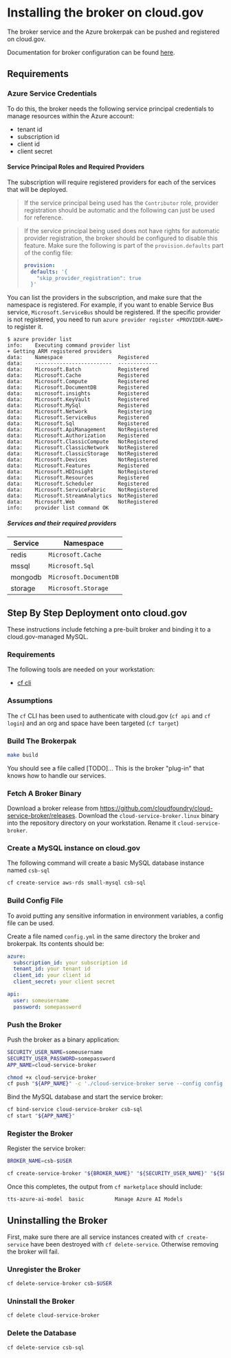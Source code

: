 # Installing the broker on cloud.gov

The broker service and the Azure brokerpak can be pushed and registered on cloud.gov.

Documentation for broker configuration can be found [here](./configuration.md).

## Requirements

### Azure Service Credentials
To do this, the broker needs the following service principal credentials to manage resources within the Azure account:
- tenant id
- subscription id
- client id
- client secret

#### Service Principal Roles and Required Providers
The subscription will require registered providers for each of the services that will be deployed.

> If the service principal being used has the `Contributor` role, provider registration should be automatic and the following can just be used for reference. 

> If the service principal being used does not have rights for automatic provider registration, the broker should be configured to disable this feature.
> Make sure the following is part of the `provision.defaults` part of the config file:
> ```yaml
> provision: 
>   defaults: '{
>     "skip_provider_registration": true
>   }' 

You can list the providers in the subscription, and make sure that the namespace is registered. For example, if you want to enable Service Bus service, `Microsoft.ServiceBus` should be registered. If the specific provider is not registered, you need to run `azure provider register <PROVIDER-NAME>` to register it.

```
$ azure provider list
info:    Executing command provider list
+ Getting ARM registered providers
data:    Namespace                  Registered
data:    -------------------------  -------------
data:    Microsoft.Batch            Registered
data:    Microsoft.Cache            Registered
data:    Microsoft.Compute          Registered
data:    Microsoft.DocumentDB       Registered
data:    microsoft.insights         Registered
data:    Microsoft.KeyVault         Registered
data:    Microsoft.MySql            Registered
data:    Microsoft.Network          Registering
data:    Microsoft.ServiceBus       Registered
data:    Microsoft.Sql              Registered
data:    Microsoft.ApiManagement    NotRegistered
data:    Microsoft.Authorization    Registered
data:    Microsoft.ClassicCompute   NotRegistered
data:    Microsoft.ClassicNetwork   NotRegistered
data:    Microsoft.ClassicStorage   NotRegistered
data:    Microsoft.Devices          NotRegistered
data:    Microsoft.Features         Registered
data:    Microsoft.HDInsight        NotRegistered
data:    Microsoft.Resources        Registered
data:    Microsoft.Scheduler        Registered
data:    Microsoft.ServiceFabric    NotRegistered
data:    Microsoft.StreamAnalytics  NotRegistered
data:    Microsoft.Web              NotRegistered
info:    provider list command OK
```

##### Services and their required providers
| Service | Namespace              |
|---------|------------------------|
| redis   | `Microsoft.Cache`      |
| mssql   | `Microsoft.Sql`        |
| mongodb | `Microsoft.DocumentDB` |
| storage | `Microsoft.Storage`    |

## Step By Step Deployment onto cloud.gov

These instructions include fetching a pre-built broker and binding it to a cloud.gov-managed MySQL.

### Requirements

The following tools are needed on your workstation:
- [cf cli](https://docs.cloudfoundry.org/cf-cli/install-go-cli.html)

### Assumptions

The `cf` CLI has been used to authenticate with cloud.gov (`cf api` and `cf login`) and an org and space have been targeted (`cf target`)

### Build The Brokerpak

```bash
make build
```

You should see a file called [TODO]... This is the broker "plug-in" that knows how to handle our services.


### Fetch A Broker Binary

Download a broker release from https://github.com/cloudfoundry/cloud-service-broker/releases. Download the `cloud-service-broker.linux` binary into the repository directory on your workstation. Rename it `cloud-service-broker`.

### Create a MySQL instance on cloud.gov
The following command will create a basic MySQL database instance named `csb-sql`
```bash
cf create-service aws-rds small-mysql csb-sql
```

### Build Config File
To avoid putting any sensitive information in environment variables, a config file can be used.

Create a file named `config.yml` in the same directory the broker and brokerpak. Its contents should be:

```yaml
azure:
  subscription_id: your subscription id
  tenant_id: your tenant id
  client_id: your client id
  client_secret: your client secret

api:
  user: someusername
  password: somepassword
```

### Push the Broker

Push the broker as a binary application:

```bash
SECURITY_USER_NAME=someusername
SECURITY_USER_PASSWORD=somepassword
APP_NAME=cloud-service-broker

chmod +x cloud-service-broker
cf push "${APP_NAME}" -c './cloud-service-broker serve --config config.yml' -b binary_buildpack --random-route --no-start
```

Bind the MySQL database and start the service broker:
```bash
cf bind-service cloud-service-broker csb-sql
cf start "${APP_NAME}"
```

### Register the Broker

Register the service broker:
```bash
BROKER_NAME=csb-$USER

cf create-service-broker "${BROKER_NAME}" "${SECURITY_USER_NAME}" "${SECURITY_USER_PASSWORD}" https://$(cf app "${APP_NAME}" | grep 'routes:' | cut -d ':' -f 2 | xargs) --space-scoped || cf update-service-broker "${BROKER_NAME}" "${SECURITY_USER_NAME}" "${SECURITY_USER_PASSWORD}" https://$(cf app "${APP_NAME}" | grep 'routes:' | cut -d ':' -f 2 | xargs)
```
Once this completes, the output from `cf marketplace` should include:
```
tts-azure-ai-model  basic          Manage Azure AI Models
```

## Uninstalling the Broker
First, make sure there are all service instances created with `cf create-service` have been destroyed with `cf delete-service`. Otherwise removing the broker will fail.

### Unregister the Broker
```bash
cf delete-service-broker csb-$USER
```

### Uninstall the Broker
```bash
cf delete cloud-service-broker
```

### Delete the Database
```bash
cf delete-service csb-sql
```

